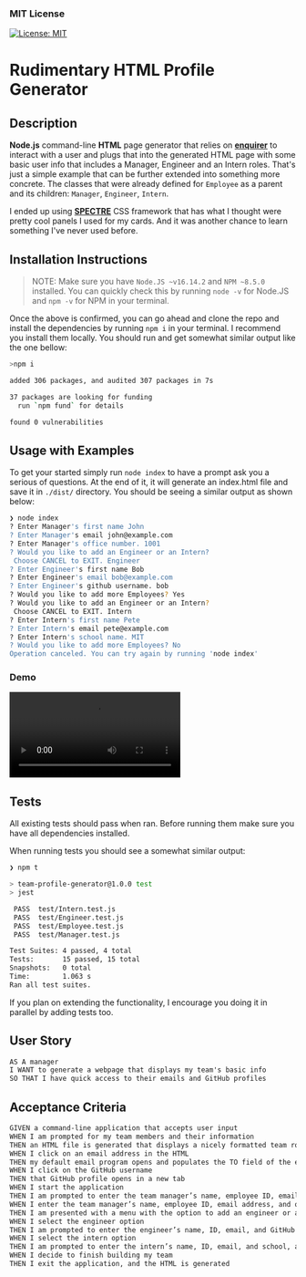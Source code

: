 ### MIT License

[![License: MIT](https://img.shields.io/badge/License-MIT-yellow.svg)](https://opensource.org/licenses/MIT)

# Rudimentary HTML Profile Generator

## Description

**Node.js** command-line **HTML** page generator that relies on **[enquirer](https://www.npmjs.com/package/inquirer)** to interact with a user and plugs that into the generated HTML page with some basic user info that includes a Manager, Engineer and an Intern roles. That's just a simple example that can be further extended into something more concrete. The classes that were already defined for `Employee` as a parent and its children: `Manager`, `Engineer`, `Intern`.

I ended up using **[SPECTRE](https://picturepan2.github.io/spectre/index.html)** CSS framework that has what I thought were pretty cool panels I used for my cards. And it was another chance to learn something I've never used before.

## Installation Instructions

> NOTE: Make sure you have `Node.JS ~v16.14.2` and `NPM ~8.5.0` installed. You can quickly check this by running `node -v` for Node.JS and `npm -v` for NPM in your terminal.

Once the above is confirmed, you can go ahead and clone the repo and install the dependencies by running `npm i` in your terminal. I recommend you install them locally. You should run and get somewhat similar output like the one bellow:

```bash
>npm i

added 306 packages, and audited 307 packages in 7s

37 packages are looking for funding
  run `npm fund` for details

found 0 vulnerabilities
```

## Usage with Examples

To get your started simply run `node index` to have a prompt ask you a serious of questions. At the end of it, it will generate an index.html file and save it in `./dist/` directory. You should be seeing a similar output as shown below:

```bash
❯ node index
? Enter Manager's first name John
? Enter Manager's email john@example.com
? Enter Manager's office number. 1001
? Would you like to add an Engineer or an Intern?
 Choose CANCEL to EXIT. Engineer
? Enter Engineer's first name Bob
? Enter Engineer's email bob@example.com
? Enter Engineer's github username. bob
? Would you like to add more Employees? Yes
? Would you like to add an Engineer or an Intern?
 Choose CANCEL to EXIT. Intern
? Enter Intern's first name Pete
? Enter Intern's email pete@example.com
? Enter Intern's school name. MIT
? Would you like to add more Employees? No
Operation canceled. You can try again by running 'node index'
```

### Demo

![caption](./assets/profile-gen.mov)

## Tests

All existing tests should pass when ran. Before running them make sure you have all dependencies installed.

When running tests you should see a somewhat similar output:

```bash
❯ npm t

> team-profile-generator@1.0.0 test
> jest

 PASS  test/Intern.test.js
 PASS  test/Engineer.test.js
 PASS  test/Employee.test.js
 PASS  test/Manager.test.js

Test Suites: 4 passed, 4 total
Tests:       15 passed, 15 total
Snapshots:   0 total
Time:        1.063 s
Ran all test suites.
```

If you plan on extending the functionality, I encourage you doing it in parallel by adding tests too.

## User Story

```md
AS A manager
I WANT to generate a webpage that displays my team's basic info
SO THAT I have quick access to their emails and GitHub profiles
```

## Acceptance Criteria

```md
GIVEN a command-line application that accepts user input
WHEN I am prompted for my team members and their information
THEN an HTML file is generated that displays a nicely formatted team roster based on user input
WHEN I click on an email address in the HTML
THEN my default email program opens and populates the TO field of the email with the address
WHEN I click on the GitHub username
THEN that GitHub profile opens in a new tab
WHEN I start the application
THEN I am prompted to enter the team manager’s name, employee ID, email address, and office number
WHEN I enter the team manager’s name, employee ID, email address, and office number
THEN I am presented with a menu with the option to add an engineer or an intern or to finish building my team
WHEN I select the engineer option
THEN I am prompted to enter the engineer’s name, ID, email, and GitHub username, and I am taken back to the menu
WHEN I select the intern option
THEN I am prompted to enter the intern’s name, ID, email, and school, and I am taken back to the menu
WHEN I decide to finish building my team
THEN I exit the application, and the HTML is generated
```
